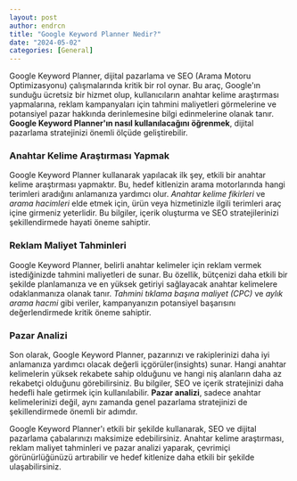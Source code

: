 ```yaml
---
layout: post
author: endrcn
title: "Google Keyword Planner Nedir?"
date: "2024-05-02"
categories: [General]
---
```


Google Keyword Planner, dijital pazarlama ve SEO (Arama Motoru Optimizasyonu) çalışmalarında kritik bir rol oynar. Bu araç, Google'ın sunduğu ücretsiz bir hizmet olup, kullanıcıların anahtar kelime araştırması yapmalarına, reklam kampanyaları için tahmini maliyetleri görmelerine ve potansiyel pazar hakkında derinlemesine bilgi edinmelerine olanak tanır. **Google Keyword Planner'ın nasıl kullanılacağını öğrenmek**, dijital pazarlama stratejinizi önemli ölçüde geliştirebilir.

### **Anahtar Kelime Araştırması Yapmak**
Google Keyword Planner kullanarak yapılacak ilk şey, etkili bir anahtar kelime araştırması yapmaktır. Bu, hedef kitlenizin arama motorlarında hangi terimleri aradığını anlamanıza yardımcı olur. _Anahtar kelime fikirleri_ ve _arama hacimleri_ elde etmek için, ürün veya hizmetinizle ilgili terimleri araç içine girmeniz yeterlidir. Bu bilgiler, içerik oluşturma ve SEO stratejilerinizi şekillendirmede hayati öneme sahiptir.

### **Reklam Maliyet Tahminleri**
Google Keyword Planner, belirli anahtar kelimeler için reklam vermek istediğinizde tahmini maliyetleri de sunar. Bu özellik, bütçenizi daha etkili bir şekilde planlamanıza ve en yüksek getiriyi sağlayacak anahtar kelimelere odaklanmanıza olanak tanır. _Tahmini tıklama başına maliyet (CPC)_ ve _aylık arama hacmi_ gibi veriler, kampanyanızın potansiyel başarısını değerlendirmede kritik öneme sahiptir.

### **Pazar Analizi**
Son olarak, Google Keyword Planner, pazarınızı ve rakiplerinizi daha iyi anlamanıza yardımcı olacak değerli içgörüler(insights) sunar. Hangi anahtar kelimelerin yüksek rekabete sahip olduğunu ve hangi niş alanların daha az rekabetçi olduğunu görebilirsiniz. Bu bilgiler, SEO ve içerik stratejinizi daha hedefli hale getirmek için kullanılabilir. **Pazar analizi**, sadece anahtar kelimelerinizi değil, aynı zamanda genel pazarlama stratejinizi de şekillendirmede önemli bir adımdır.

Google Keyword Planner'ı etkili bir şekilde kullanarak, SEO ve dijital pazarlama çabalarınızı maksimize edebilirsiniz. Anahtar kelime araştırması, reklam maliyet tahminleri ve pazar analizi yaparak, çevrimiçi görünürlüğünüzü artırabilir ve hedef kitlenize daha etkili bir şekilde ulaşabilirsiniz.
